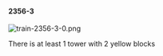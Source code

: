 #### 2356-3
![train-2356-3-0.png](https://github.com/lil-lab/nlvr/raw/master/nlvr/train/images/49/train-2356-3-0.png "train-2356-3-0.png")

There is at least 1 tower with 2 yellow blocks